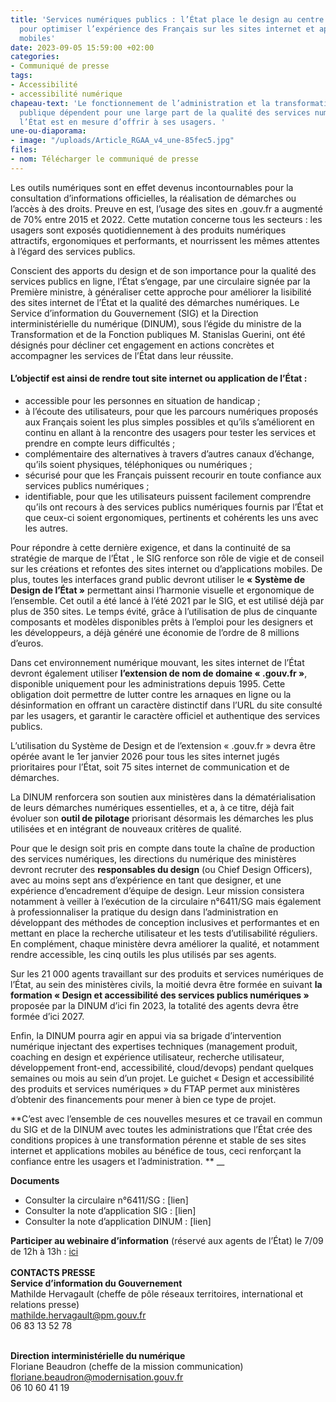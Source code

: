 ```yaml
---
title: 'Services numériques publics : l’État place le design au centre de sa stratégie
  pour optimiser l’expérience des Français sur les sites internet et applications
  mobiles'
date: 2023-09-05 15:59:00 +02:00
categories:
- Communiqué de presse
tags:
- Accessibilité
- accessibilité numérique
chapeau-text: 'Le fonctionnement de l’administration et la transformation de l’action
  publique dépendent pour une large part de la qualité des services numériques que
  l’État est en mesure d’offrir à ses usagers. '
une-ou-diaporama:
- image: "/uploads/Article_RGAA_v4_une-85fec5.jpg"
files:
- nom: Télécharger le communiqué de presse
---
```


Les outils numériques sont en effet devenus incontournables pour la consultation d’informations officielles, la réalisation de démarches ou l’accès à des droits. Preuve en est, l’usage des sites en .gouv.fr a augmenté de 70% entre 2015 et 2022. Cette mutation concerne tous les secteurs : les usagers sont exposés quotidiennement à des produits numériques attractifs, ergonomiques et performants, et nourrissent les mêmes attentes à l’égard des services publics. 

Conscient des apports du design et de son importance pour la qualité des services publics en ligne, l’État s’engage, par une circulaire signée par la Première ministre, à généraliser cette approche pour améliorer la lisibilité des sites internet de l’État et la qualité des démarches numériques. Le Service d’information du Gouvernement (SIG) et la Direction interministérielle du numérique (DINUM), sous l’égide du ministre de la Transformation et de la Fonction publiques M. Stanislas Guerini, ont été désignés pour décliner cet engagement en actions concrètes et accompagner les services de l’État dans leur réussite.

#### L’objectif est ainsi de rendre tout site internet ou application de l’État : 
* accessible pour les personnes en situation de handicap ; 
* à l’écoute des utilisateurs, pour que les parcours numériques proposés aux Français soient les plus simples possibles et qu’ils s’améliorent en continu en allant à la rencontre des usagers pour tester les services et prendre en compte leurs difficultés ; 
* complémentaire des alternatives à travers d’autres canaux d’échange, qu’ils soient physiques, téléphoniques ou numériques ; 
* sécurisé pour que les Français puissent recourir en toute confiance aux services publics numériques ;
* identifiable, pour que les utilisateurs puissent facilement comprendre qu’ils ont recours à des services publics numériques fournis par l’État et que ceux-ci soient ergonomiques, pertinents et cohérents les uns avec les autres.

Pour répondre à cette dernière exigence, et dans la continuité de sa stratégie de marque de l’État , le SIG renforce son rôle de vigie et de conseil sur les créations et refontes des sites internet ou d’applications mobiles. De plus, toutes les interfaces grand public devront utiliser le **« Système de Design de l’État »** permettant ainsi l’harmonie visuelle et ergonomique de l’ensemble. Cet outil a été lancé à l’été 2021 par le SIG, et est utilisé déjà par plus de 350 sites. Le temps évité, grâce à l’utilisation de plus de cinquante composants et modèles disponibles prêts à l’emploi pour les designers et les développeurs, a déjà généré une économie de l’ordre de 8 millions d’euros.

Dans cet environnement numérique mouvant, les sites internet de l’État devront également utiliser **l’extension de nom de domaine « .gouv.fr »**, disponible uniquement pour les administrations depuis 1995. Cette obligation doit permettre de lutter contre les arnaques en ligne ou la désinformation en offrant un caractère distinctif dans l’URL du site consulté par les usagers, et garantir le caractère officiel et authentique des services publics.  

L’utilisation du Système de Design et de l’extension « .gouv.fr » devra être opérée avant le 1er janvier 2026 pour tous les sites internet jugés prioritaires pour l’État, soit 75 sites internet de communication et de démarches.

La DINUM renforcera son soutien aux ministères dans la dématérialisation de leurs démarches numériques essentielles, et a, à ce titre, déjà fait évoluer son **outil de pilotage**  priorisant désormais les démarches les plus utilisées et en intégrant de nouveaux critères de qualité.

Pour que le design soit pris en compte dans toute la chaîne de production des services numériques, les directions du numérique des ministères devront recruter des **responsables du design** (ou Chief Design Officers), avec au moins sept ans d’expérience en tant que designer, et une expérience d’encadrement d’équipe de design. Leur mission consistera notamment à veiller à l’exécution de la circulaire n°6411/SG mais également à professionnaliser la pratique du design dans l’administration en développant des méthodes de conception inclusives et performantes et en mettant en place la recherche utilisateur et les tests d’utilisabilité réguliers. En complément, chaque ministère devra améliorer la qualité, et notamment rendre accessible, les cinq outils les plus utilisés par ses agents.

Sur les 21 000 agents travaillant sur des produits et services numériques de l’État, au sein des ministères civils, la moitié devra être formée en suivant **la formation « Design et accessibilité des services publics numériques »** proposée par la DINUM d’ici fin 2023, la totalité des agents devra être formée d’ici 2027.

Enfin, la DINUM pourra agir en appui via sa brigade d’intervention numérique injectant des expertises techniques (management produit, coaching en design et expérience utilisateur, recherche utilisateur, développement front-end, accessibilité, cloud/devops) pendant quelques semaines ou mois au sein d’un projet. Le guichet « Design et accessibilité des produits et services numériques » du FTAP permet aux ministères d’obtenir des financements pour mener à bien ce type de projet.

**C’est avec l’ensemble de ces nouvelles mesures et ce travail en commun du SIG et de la DINUM avec toutes les administrations que l’État crée des conditions propices à une transformation pérenne et stable de ses sites internet et applications mobiles au bénéfice de tous, ceci renforçant la confiance entre les usagers et l’administration. **
__

**Documents**
* Consulter la circulaire n°6411/SG : [lien]
* Consulter la note d’application SIG : [lien]
* Consulter la note d’application DINUM : [lien]

**Participer au webinaire d’information** (réservé aux agents de l’État) le 7/09 de 12h à 13h : [ici](https://www.eventbrite.com/e/billets-webinaire-de-presentation-de-la-circulaire-n6411-sg-684653947387)
<br>
<br>
**CONTACTS PRESSE**
<br>**Service d’information du Gouvernement**
<br>Mathilde Hervagault (cheffe de pôle réseaux territoires, international et relations presse)
<br>[mathilde.hervagault@pm.gouv.fr](mailto:mathilde.hervagault@pm.gouv.fr)
<br>06 83 13 52 78

<br>**Direction interministérielle du numérique**
<br>Floriane Beaudron (cheffe de la mission communication)
<br>[floriane.beaudron@modernisation.gouv.fr](mailto:floriane.beaudron@modernisation.gouv.fr)
<br>06 10 60 41 19